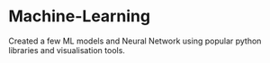 # Machine-Learning
Created a few ML models and Neural Network using popular python libraries and visualisation tools.
